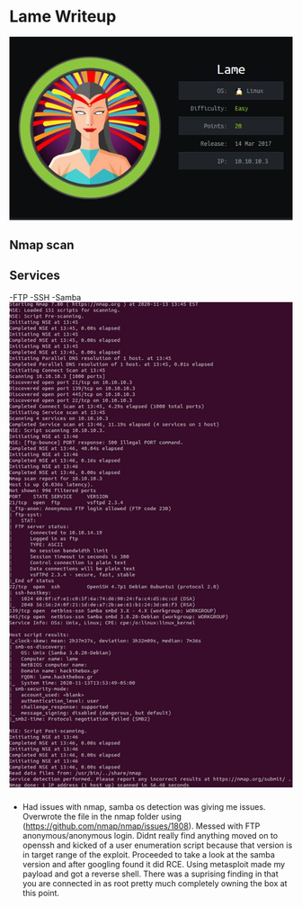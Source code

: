 # Lame Writeup
![lame](lame.jpg)


## Nmap scan

## Services
-FTP
-SSH
-Samba
![nmap](lame_nmap.png)


###
- Had issues with nmap, samba os detection was giving me issues. Overwrote the file in the nmap folder using (https://github.com/nmap/nmap/issues/1808). Messed with FTP anonymous/anonymous login. Didnt really find anything moved on to openssh and kicked of a user enumeration script because that version is in target range of the exploit. Proceeded to take a look at the samba version and after googling found it did RCE. Using metasploit made my payload and got a reverse shell. There was a suprising finding in that you are connected in as root pretty much completely owning the box at this point.